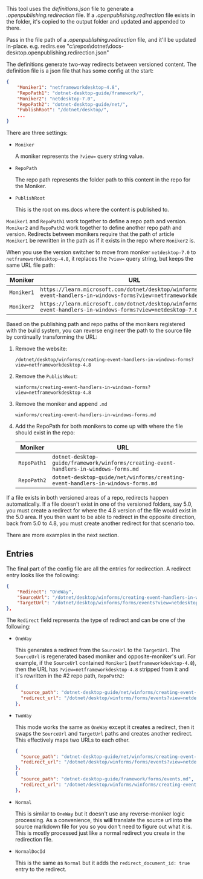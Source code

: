 This tool uses the _definitions.json_ file to generate a _.openpublishing.redirection_ file. If a _.openpublishing.redirection_ file exists in the folder, it's copied to the output folder and updated and appended to there.

Pass in the file path of a _.openpublishing.redirection_ file, and it'll be  updated in-place. e.g. redirs.exe "c:\repos\dotnet\docs-desktop\.openpublishing.redirection.json"

The definitions generate two-way redirects between versioned content. The definition file is a json file that has some config at the start:

```json
{
    "Moniker1": "netframeworkdesktop-4.8",
    "RepoPath1": "dotnet-desktop-guide/framework/",
    "Moniker2": "netdesktop-7.0",
    "RepoPath2": "dotnet-desktop-guide/net/",
    "PublishRoot": "/dotnet/desktop/",
    ...
}
```

There are three settings:

- `Moniker`

  A moniker represents the `?view=` query string value.

- `RepoPath`

  The repo path represents the folder path to this content in the repo for the Moniker.

- `PublishRoot`

  This is the root on ms.docs where the content is published to.

`Moniker1` and `RepoPath1` work together to define a repo path and version. `Moniker2` and `RepoPath2` work together to define another repo path and version. Redirects between monikers require that the path of article `Moniker1` be rewritten in the path as if it exists in the repo where `Moniker2` is.

When you use the version switcher to move from moniker `netdesktop-7.0` to `netframeworkdesktop-4.8`, it replaces the `?view=` query string, but keeps the same URL file path:

| Moniker | URL |
| - | - |
| `Moniker1` | `https://learn.microsoft.com/dotnet/desktop/winforms/creating-event-handlers-in-windows-forms?view=netframeworkdesktop-4.8` |
| `Moniker2` | `https://learn.microsoft.com/dotnet/desktop/winforms/creating-event-handlers-in-windows-forms?view=netdesktop-7.0` |

Based on the publishing path and repo paths of the monikers registered with the build system, you can reverse engineer the path to the source file by continually transforming the URL:

01. Remove the website:

    ```
    /dotnet/desktop/winforms/creating-event-handlers-in-windows-forms?view=netframeworkdesktop-4.8
    ```

01. Remove the `PublishRoot`:

    ```
    winforms/creating-event-handlers-in-windows-forms?view=netframeworkdesktop-4.8
    ```

01. Remove the moniker and append `.md`

    ```
    winforms/creating-event-handlers-in-windows-forms.md
    ```

01. Add the RepoPath for both monikers to come up with where the file should exist in the repo:

    | Moniker | URL |
    | - | - |
    | `RepoPath1` | `dotnet-desktop-guide/framework/winforms/creating-event-handlers-in-windows-forms.md` |
    | `RepoPath2` | `dotnet-desktop-guide/net/winforms/creating-event-handlers-in-windows-forms.md` |

If a file exists in both versioned areas of a repo, redirects happen automatically. If a file doesn't exist in one of the versioned folders, say 5.0, you must create a redirect for where the 4.8 version of the file would exist in the 5.0 area. If you then want to be able to redirect in the opposite direction, back from 5.0 to 4.8, you must create another redirect for that scenario too.

There are more examples in the next section.

## Entries

The final part of the config file are all the entries for redirection. A redirect entry looks like the following:

```json
{
    "Redirect": "OneWay",
    "SourceUrl": "/dotnet/desktop/winforms/creating-event-handlers-in-windows-forms?view=netframeworkdesktop-4.8",
    "TargetUrl": "/dotnet/desktop/winforms/forms/events?view=netdesktop-7.0"
},
```

The `Redirect` field represents the type of redirect and can be one of the following:

- `OneWay`

  This generates a redirect from the `SourceUrl` to the `TargetUrl`. The `SourceUrl` is regenerated based moniker and opposite-moniker's url. For example, if the `SourceUrl` contained `Moniker1` (`netframeworkdesktop-4.8`), then the URL has `?view=netframeworkdesktop-4.8` stripped from it and it's rewritten in the #2 repo path, `RepoPath2`:

  ```json
  {
    "source_path": "dotnet-desktop-guide/net/winforms/creating-event-handlers-in-windows-forms.md",
    "redirect_url": "/dotnet/desktop/winforms/forms/events?view=netdesktop-7.0"
  },
  ```

- `TwoWay`

  This mode works the same as `OneWay` except it creates a redirect, then it swaps the `SourceUrl` and `TargetUrl` paths and creates another redirect. This effectively maps two URLs to each other.

  ```json
  {
    "source_path": "dotnet-desktop-guide/net/winforms/creating-event-handlers-in-windows-forms.md",
    "redirect_url": "/dotnet/desktop/winforms/forms/events?view=netdesktop-7.0"
  },
  {
    "source_path": "dotnet-desktop-guide/framework/forms/events.md",
    "redirect_url": "/dotnet/desktop/winforms/winforms/creating-event-handlers-in-windows-forms?view=netdesktop-7.0"
  },
  ```

- `Normal`

  This is similar to `OneWay` but it doesn't use any reverse-moniker logic processing. As a convenience, this **will** translate the source url into the source markdown file for you so you don't need to figure out what it is. This is mostly processed just like a normal redirect you create in the redirection file.

- `NormalDocId`

  This is the same as `Normal` but it adds the `redirect_document_id: true` entry to the redirect.
